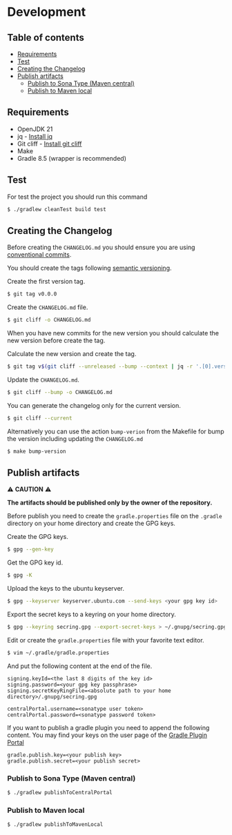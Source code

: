 # Development

## Table of contents

* [Requirements](#requirements)
* [Test](#test)
* [Creating the Changelog](#creating-the-changelog)
* [Publish artifacts](#publish-artifacts)
    * [Publish to Sona Type (Maven central)](#publish-to-sona-type-maven-central)
    * [Publish to Maven local](#publish-to-maven-local)

## Requirements

* OpenJDK 21
* jq - [Install jq](https://jqlang.github.io/jq/download/)
* Git cliff - [Install git cliff](./install-git-cliff.md)
* Make
* Gradle 8.5 (wrapper is recommended)

## Test

For test the project you should run this command

```sh
$ ./gradlew cleanTest build test
```

## Creating the Changelog

Before creating the `CHANGELOG.md` you should ensure you are using [conventional commits](https://www.conventionalcommits.org/en/v1.0.0/).

You should create the tags following [semantic versioning](https://semver.org/).

Create the first version tag.
```sh
$ git tag v0.0.0
```

Create the `CHANGELOG.md` file.
```sh
$ git cliff -o CHANGELOG.md
```

When you have new commits for the new version you should calculate the new version before create the tag.

Calculate the new version and create the tag.
```sh
$ git tag v$(git cliff --unreleased --bump --context | jq -r '.[0].version')
```

Update the `CHANGELOG.md`.
```sh
$ git cliff --bump -o CHANGELOG.md
```

You can generate the changelog only for the current version.
```sh
$ git cliff --current
```

Alternatively you can use the action `bump-verion` from the Makefile for bump the version including updating the `CHANGELOG.md`
```sh
$ make bump-version
```

## Publish artifacts

⚠️ **CAUTION** ⚠️

**The artifacts should be published only by the owner of the repository.**

Before publish you need to create the `gradle.properties` file on the `.gradle` directory on your home directory
and create the GPG keys.

Create the GPG keys.
```sh
$ gpg --gen-key
```

Get the GPG key id.
```sh
$ gpg -K
```

Upload the keys to the ubuntu keyserver.
```sh
$ gpg --keyserver keyserver.ubuntu.com --send-keys <your gpg key id>
```

Export the secret keys to a keyring on your home directory.
```sh
$ gpg --keyring secring.gpg --export-secret-keys > ~/.gnupg/secring.gpg
```

Edit or create the `gradle.properties` file with your favorite text editor.
```sh
$ vim ~/.gradle/gradle.properties
```

And put the following content at the end of the file.
```text
signing.keyId=<the last 8 digits of the key id>
signing.password=<your gpg key passphrase>
signing.secretKeyRingFile=<absolute path to your home directory>/.gnupg/secring.gpg

centralPortal.username=<sonatype user token>
centralPortal.password=<sonatype password token>
```

If you want to publish a gradle plugin you need to append the following content.
You may find your keys on the user page of the [Gradle Plugin Portal](https://plugins.gradle.org/)
```text
gradle.publish.key=<your publish key>
gradle.publish.secret=<your publish secret>
```

### Publish to Sona Type (Maven central)

```sh
$ ./gradlew publishToCentralPortal
```

### Publish to Maven local

```sh
$ ./gradlew publishToMavenLocal
```
